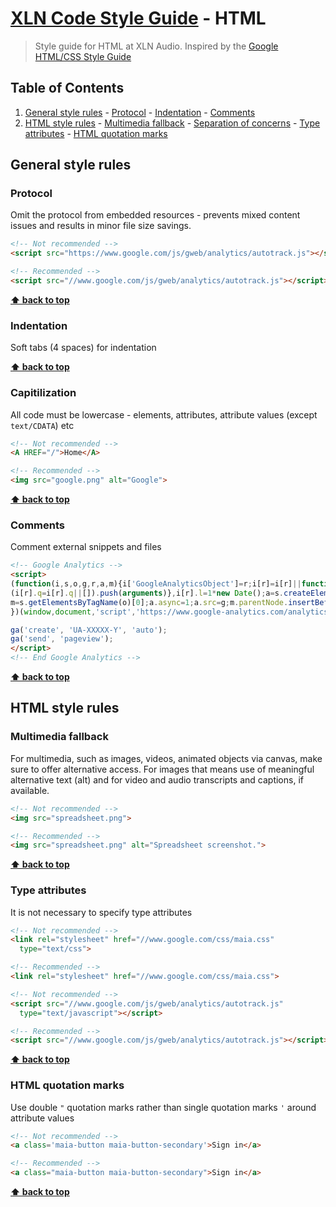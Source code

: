 # [XLN Code Style Guide](../README.md) - HTML

> Style guide for HTML at XLN Audio. Inspired by the [Google HTML/CSS Style Guide](https://google.github.io/styleguide/htmlcssguide.xml#HTML_Formatting_Rules)

## Table of Contents 
  1. [General style rules](#general-style-rules)
    - [Protocol](#protocol)
    - [Indentation](#indentation)
    - [Comments](#comments)
  1. [HTML style rules](#html-style-rules)
    - [Multimedia fallback](#multimedia-fallback)
    - [Separation of concerns](#separation-of-concerns)
    - [Type attributes](#type-attributes)
    - [HTML quotation marks](#html-quotation-marks)

## General style rules

### Protocol
Omit the protocol from embedded resources - prevents mixed content issues and results in minor file size savings.

```html
<!-- Not recommended -->
<script src="https://www.google.com/js/gweb/analytics/autotrack.js"></script>

<!-- Recommended -->
<script src="//www.google.com/js/gweb/analytics/autotrack.js"></script>
```

**[⬆ back to top](#table-of-contents)**

### Indentation
Soft tabs (4 spaces) for indentation 

**[⬆ back to top](#table-of-contents)**

### Capitilization 
All code must be lowercase - elements, attributes, attribute values (except `text/CDATA`) etc

```html
<!-- Not recommended -->
<A HREF="/">Home</A>

<!-- Recommended -->
<img src="google.png" alt="Google">
```

**[⬆ back to top](#table-of-contents)**

### Comments
Comment external snippets and files

```html
<!-- Google Analytics -->
<script>
(function(i,s,o,g,r,a,m){i['GoogleAnalyticsObject']=r;i[r]=i[r]||function(){
(i[r].q=i[r].q||[]).push(arguments)},i[r].l=1*new Date();a=s.createElement(o),
m=s.getElementsByTagName(o)[0];a.async=1;a.src=g;m.parentNode.insertBefore(a,m)
})(window,document,'script','https://www.google-analytics.com/analytics.js','ga');

ga('create', 'UA-XXXXX-Y', 'auto');
ga('send', 'pageview');
</script>
<!-- End Google Analytics -->
```

**[⬆ back to top](#table-of-contents)**

## HTML style rules

### Multimedia fallback
For multimedia, such as images, videos, animated objects via canvas, make sure to offer alternative access. For images that means use of meaningful alternative text (alt) and for video and audio transcripts and captions, if available.

```html
<!-- Not recommended -->
<img src="spreadsheet.png">

<!-- Recommended -->
<img src="spreadsheet.png" alt="Spreadsheet screenshot.">
```

**[⬆ back to top](#table-of-contents)**

### Type attributes
It is not necessary to specify type attributes 

```html
<!-- Not recommended -->
<link rel="stylesheet" href="//www.google.com/css/maia.css"
  type="text/css">

<!-- Recommended -->
<link rel="stylesheet" href="//www.google.com/css/maia.css">

<!-- Not recommended -->
<script src="//www.google.com/js/gweb/analytics/autotrack.js"
  type="text/javascript"></script>

<!-- Recommended -->
<script src="//www.google.com/js/gweb/analytics/autotrack.js"></script>
```

**[⬆ back to top](#table-of-contents)**

### HTML quotation marks
Use double `"` quotation marks rather than single quotation marks `'` around attribute values
```html 
<!-- Not recommended -->
<a class='maia-button maia-button-secondary'>Sign in</a>

<!-- Recommended -->
<a class="maia-button maia-button-secondary">Sign in</a>
```

**[⬆ back to top](#table-of-contents)**